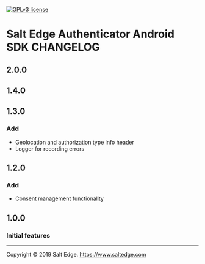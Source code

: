 [![GPLv3 license](https://img.shields.io/badge/License-GPLv3-blue.svg)](http://perso.crans.org/besson/LICENSE.html)
# Salt Edge Authenticator Android SDK CHANGELOG

## 2.0.0

## 1.4.0

## 1.3.0
### Add
* Geolocation and authorization type info header
* Logger for recording errors

## 1.2.0
### Add
* Consent management functionality

## 1.0.0
### Initial features
___
Copyright © 2019 Salt Edge. https://www.saltedge.com  
